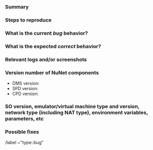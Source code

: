 <!---
Please read this!

Before opening a new bug, make sure to search for keywords in the issues
filtered by "bug" label:

- https://gitlab.com/groups/nunet/-/issues/?label_name=type::bug

and verify the issue you're about to submit isn't a duplicate.
--->

### Summary

<!-- Summarize the bug encountered concisely. -->

### Steps to reproduce

<!-- Describe how one can reproduce the issue - this is very important. Please use an ordered list. -->

### What is the current *bug* behavior?

<!-- Describe what actually happens. -->

### What is the expected *correct* behavior?

<!-- Describe what you should see instead. -->

### Relevant logs and/or screenshots

<!-- Paste any relevant logs - please use code blocks (```) to format console output, logs, and code
 as it's tough to read otherwise. -->

### Version number of NuNet components

<!-- Inform NuNet's components version if applicable. -->
- DMS version:
- SPD version:
- CPD version:

### SO version, emulator/virtual machine type and version, network type (including NAT type), environment variables, parameters, etc

<!-- Inform any configuration that is useful for this report. -->

### Possible fixes

<!-- If you can, link to the line of code that might be responsible for the problem. -->

/label ~"type::bug"
